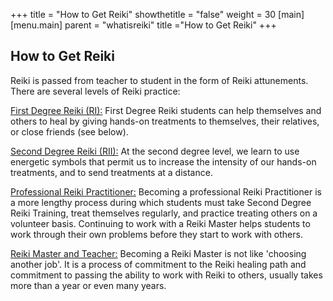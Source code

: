 +++
title = "How to Get Reiki"
showthetitle = "false"
weight = 30
[main]
   [menu.main]
      parent = "whatisreiki"
      title ="How to Get Reiki"
+++

## How to Get Reiki

Reiki is passed from teacher to student in the form of Reiki attunements. There are several levels of Reiki practice:

<u>First Degree Reiki (RI):</u>
First Degree Reiki students can help themselves and others to heal by giving hands-on treatments to themselves, their relatives, or close friends (see below).


<u>Second Degree Reiki (RII):</u>
At the second degree level, we learn to use energetic symbols that permit us to increase the intensity of our hands-on treatments, and to send treatments at a distance.

<u>Professional Reiki Practitioner:</u>
Becoming a professional Reiki Practitioner is a more lengthy process during which students must take Second Degree Reiki Training, treat themselves regularly, and practice treating others on a volunteer basis.  Continuing to work with a Reiki Master helps students to work through their own problems before they start to work with others.

<u>Reiki Master and Teacher:</u>
Becoming a Reiki Master is not like 'choosing another job'.  It is a process of commitment to the Reiki healing path and commitment to passing the ability to work with Reiki to others, usually takes more than a year or even many years.

